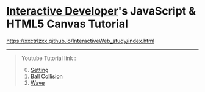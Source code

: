 [Interactive Developer](https://www.youtube.com/channel/UCdeWxKJuvtUG2xyN6pOJEvA)'s JavaScript & HTML5 Canvas Tutorial
=

https://xxctrlzxx.github.io/InteractiveWeb_study/index.html

* * *

> Youtube Tutorial link :
>
> 0. [Setting](https://youtu.be/z9TTf9xNthI)
> 1. [Ball Collision](https://youtu.be/sLCiI6d5vTM)
> 2. [Wave](https://youtu.be/LLfhY4eVwDY)